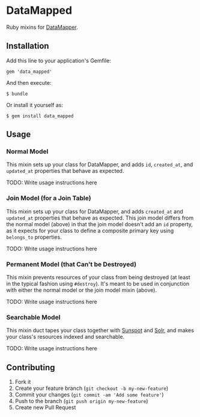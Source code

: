 # DataMapped

Ruby mixins for [DataMapper](http://datamapper.org/).



## Installation

Add this line to your application's Gemfile:

    gem 'data_mapped'

And then execute:

    $ bundle

Or install it yourself as:

    $ gem install data_mapped



## Usage

### Normal Model

This mixin sets up your class for DataMapper, and adds `id`, `created_at`, and
`updated_at` properties that behave as expected.

TODO: Write usage instructions here

### Join Model (for a Join Table)

This mixin sets up your class for DataMapper, and adds `created_at` and
`updated_at` properties that behave as expected.  This join model differs from
the normal model (above) in that the join model doesn't add an `id` property,
as it expects for your class to define a composite primary key using
`belongs_to` properties.

TODO: Write usage instructions here

### Permanent Model (that Can't be Destroyed)

This mixin prevents resources of your class from being destroyed (at least in
the typical fashion using `#destroy`).  It's meant to be used in conjunction
with either the normal model or the join model mixin (above).

TODO: Write usage instructions here

### Searchable Model

This mixin duct tapes your class together with
[Sunspot](http://sunspot.github.io/) and
[Solr](https://lucene.apache.org/solr/), and makes your class's resources
indexed and searchable.

TODO: Write usage instructions here



## Contributing

1. Fork it
2. Create your feature branch (`git checkout -b my-new-feature`)
3. Commit your changes (`git commit -am 'Add some feature'`)
4. Push to the branch (`git push origin my-new-feature`)
5. Create new Pull Request
